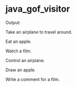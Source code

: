 # java_gof_visitor


Output:

Take an airplane to travel around.

Eat an apple.

Watch a film.


Control an airplane.

Draw an apple.

Write a comment for a film.
